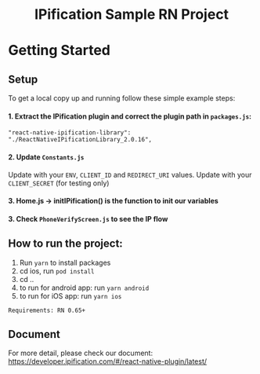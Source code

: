 

<h1 align="center">IPification Sample RN Project</h1>


<!-- GETTING STARTED -->
# Getting Started

## Setup
To get a local copy up and running follow these simple example steps:
#### 1. Extract the IPification plugin and correct the plugin path in `packages.js`:
    "react-native-ipification-library": "./ReactNativeIPificationLibrary_2.0.16",

#### 2. Update `Constants.js`
Update with your `ENV`, `CLIENT_ID` and `REDIRECT_URI` values.
Update with your `CLIENT_SECRET` (for testing only)

#### 3. Home.js -> initIPification() is the function to init our variables
#### 3. Check `PhoneVerifyScreen.js` to see the IP flow


## How to run the project:

1. Run `yarn` to install packages
2. cd ios, run `pod install`
3. cd .. 
4. to run for android app: run `yarn android`
5. to run for iOS app: run `yarn ios`

`Requirements: RN 0.65+`


## Document
For more detail, please check our document: https://developer.ipification.com/#/react-native-plugin/latest/

